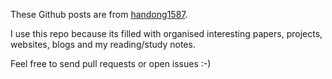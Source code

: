 These Github posts are from [handong1587](https://github.com/handong1587).

I use this repo because its filled with organised interesting papers, projects, websites, blogs and my reading/study notes.

Feel free to send pull requests or open issues :-)
